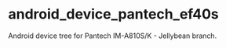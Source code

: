 android_device_pantech_ef40s
===================================
Android device tree for Pantech IM-A810S/K - Jellybean branch.


